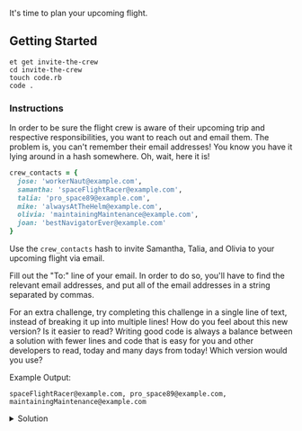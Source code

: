 It's time to plan your upcoming flight.

## Getting Started

```no-highlight
et get invite-the-crew
cd invite-the-crew
touch code.rb
code .
```

### Instructions

In order to be sure the flight crew is aware of their upcoming trip and respective responsibilities, you want to reach out and email them. The problem is, you can't remember their email addresses! You know you have it lying around in a hash somewhere. Oh, wait, here it is!

```ruby
crew_contacts = {
  jose: 'workerNaut@example.com',
  samantha: 'spaceFlightRacer@example.com',
  talia: 'pro_space89@example.com',
  mike: 'alwaysAtTheHelm@example.com',
  olivia: 'maintainingMaintenance@example.com',
  joan: 'bestNavigatorEver@example.com'
}
```

Use the `crew_contacts` hash to invite Samantha, Talia, and Olivia to your upcoming flight via email.

Fill out the "To:" line of your email. In order to do so, you'll have to find the relevant email addresses, and put all of the email addresses in a string separated by commas.

For an extra challenge, try completing this challenge in a single line of text, instead of breaking it up into multiple lines! How do you feel about this new version? Is it easier to read? Writing good code is always a balance between a solution with fewer lines and code that is easy for you and other developers to read, today and many days from today! Which version would you use?

Example Output:

```no-highlight
spaceFlightRacer@example.com, pro_space89@example.com, maintainingMaintenance@example.com
```

<details>
<summary>Solution</summary>
<p>

```ruby
crew_contacts = {
  jose: 'workerNaut@example.com',
  samantha: 'spaceFlightRacer@example.com',
  talia: 'pro_space89@example.com',
  mike: 'alwaysAtTheHelm@example.com',
  olivia: 'maintainingMaintenance@example.com',
  joan: 'bestNavigatorEver@example.com'
}

invites = [:samantha, :talia, :olivia]

	invites.each do |email|
	  print "#{crew_contacts[email]}"
	  if email != invites.last
	    print ", "
	  end
	end
```

```ruby
# single line solution

puts [crew_contacts[:samantha], crew_contacts[:talia], crew_contacts[:olivia]].join(', ')
```
</p>
</details>